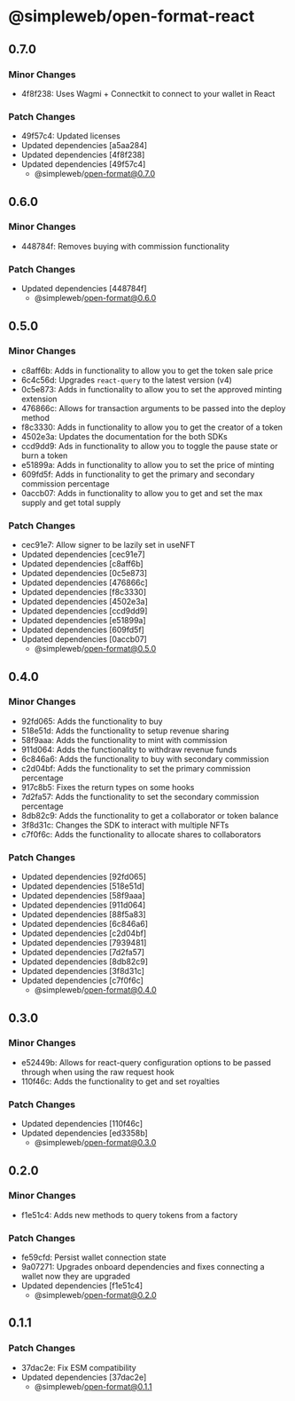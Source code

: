 # @simpleweb/open-format-react

## 0.7.0

### Minor Changes

- 4f8f238: Uses Wagmi + Connectkit to connect to your wallet in React

### Patch Changes

- 49f57c4: Updated licenses
- Updated dependencies [a5aa284]
- Updated dependencies [4f8f238]
- Updated dependencies [49f57c4]
  - @simpleweb/open-format@0.7.0

## 0.6.0

### Minor Changes

- 448784f: Removes buying with commission functionality

### Patch Changes

- Updated dependencies [448784f]
  - @simpleweb/open-format@0.6.0

## 0.5.0

### Minor Changes

- c8aff6b: Adds in functionality to allow you to get the token sale price
- 6c4c56d: Upgrades `react-query` to the latest version (v4)
- 0c5e873: Adds in functionality to allow you to set the approved minting extension
- 476866c: Allows for transaction arguments to be passed into the deploy method
- f8c3330: Adds in functionality to allow you to get the creator of a token
- 4502e3a: Updates the documentation for the both SDKs
- ccd9dd9: Ads in functionality to allow you to toggle the pause state or burn a token
- e51899a: Adds in functionality to allow you to set the price of minting
- 609fd5f: Adds in functionality to get the primary and secondary commission percentage
- 0accb07: Adds in functionality to allow you to get and set the max supply and get total supply

### Patch Changes

- cec91e7: Allow signer to be lazily set in useNFT
- Updated dependencies [cec91e7]
- Updated dependencies [c8aff6b]
- Updated dependencies [0c5e873]
- Updated dependencies [476866c]
- Updated dependencies [f8c3330]
- Updated dependencies [4502e3a]
- Updated dependencies [ccd9dd9]
- Updated dependencies [e51899a]
- Updated dependencies [609fd5f]
- Updated dependencies [0accb07]
  - @simpleweb/open-format@0.5.0

## 0.4.0

### Minor Changes

- 92fd065: Adds the functionality to buy
- 518e51d: Adds the functionality to setup revenue sharing
- 58f9aaa: Adds the functionality to mint with commission
- 911d064: Adds the functionality to withdraw revenue funds
- 6c846a6: Adds the functionality to buy with secondary commission
- c2d04bf: Adds the functionality to set the primary commission percentage
- 917c8b5: Fixes the return types on some hooks
- 7d2fa57: Adds the functionality to set the secondary commission percentage
- 8db82c9: Adds the functionality to get a collaborator or token balance
- 3f8d31c: Changes the SDK to interact with multiple NFTs
- c7f0f6c: Adds the functionality to allocate shares to collaborators

### Patch Changes

- Updated dependencies [92fd065]
- Updated dependencies [518e51d]
- Updated dependencies [58f9aaa]
- Updated dependencies [911d064]
- Updated dependencies [88f5a83]
- Updated dependencies [6c846a6]
- Updated dependencies [c2d04bf]
- Updated dependencies [7939481]
- Updated dependencies [7d2fa57]
- Updated dependencies [8db82c9]
- Updated dependencies [3f8d31c]
- Updated dependencies [c7f0f6c]
  - @simpleweb/open-format@0.4.0

## 0.3.0

### Minor Changes

- e52449b: Allows for react-query configuration options to be passed through when using the raw request hook
- 110f46c: Adds the functionality to get and set royalties

### Patch Changes

- Updated dependencies [110f46c]
- Updated dependencies [ed3358b]
  - @simpleweb/open-format@0.3.0

## 0.2.0

### Minor Changes

- f1e51c4: Adds new methods to query tokens from a factory

### Patch Changes

- fe59cfd: Persist wallet connection state
- 9a07271: Upgrades onboard dependencies and fixes connecting a wallet now they are upgraded
- Updated dependencies [f1e51c4]
  - @simpleweb/open-format@0.2.0

## 0.1.1

### Patch Changes

- 37dac2e: Fix ESM compatibility
- Updated dependencies [37dac2e]
  - @simpleweb/open-format@0.1.1
